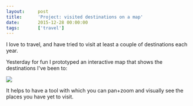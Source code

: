 ```yaml
---
layout:     post
title:      'Project: visited destinations on a map'
date:       2015-12-28 00:00:00
tags:       ['travel']
---
```


I love to travel, and have tried to visit at least a couple of destinations each year.

Yesterday for fun I prototyped an interactive map that shows the destinations I've been to:

![](/images/2015/12/visited-destinations-on-a-map.png)

It helps to have a tool with which you can pan+zoom and visually see the places you have yet to visit.
